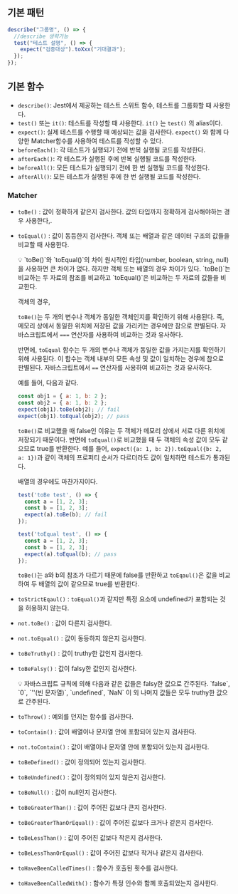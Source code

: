 ## 기본 패턴

```javascript
describe("그룹명", () => {
  //describe 생략가능
  test("테스트 설명", () => {
    expect("검증대상").toXxx("기대결과");
  });
});
```

## 기본 함수

- `describe()`: Jest에서 제공하는 테스트 스위트 함수, 테스트를 그룹화할 때 사용한다.
- `test()` 또는 `it()`: 테스트를 작성할 때 사용한다. `it()` 는 `test()` 의 alias이다.
- `expect()`: 실제 테스트를 수행할 때 예상되는 값을 검사한다. `expect()` 와 함께 다양한 Matcher함수를 사용하여 테스트를 작성할 수 있다.
- `beforeEach()`: 각 테스트가 실행되기 전에 반복 실행될 코드를 작성한다.
- `afterEach()`: 각 테스트가 실행된 후에 반복 실행될 코드를 작성한다.
- `beforeAll()`: 모든 테스트가 실행되기 전에 한 번 실행될 코드를 작성한다.
- `afterAll()`: 모든 테스트가 실행된 후에 한 번 실행될 코드를 작성한다.

### Matcher

- `toBe()` : 값이 정확하게 같은지 검사한다. 값의 타입까지 정확하게 검사해야하는 경우 사용한다,.
- `toEqual()` : 값이 동등한지 검사한다. 객체 또는 배열과 같은 데이터 구조의 값들을 비교할 때 사용한다.
    <aside>
    💡 `toBe()`와 `toEqual()`의 차이
    원시적인 타입(number, boolean, string, null)을 사용하면 큰 차이가 없다. 하지만 객체 또는 배열의 경우 차이가 있다.
    `toBe()`는 비교하는 두 자료의 참조를 비교하고 `toEqual()`은 비교하는 두 자료의 값들을 비교한다.
    
    객체의 경우,
    
    `toBe()`는 두 개의 변수나 객체가 동일한 객체인지를 확인하기 위해 사용된다. 즉, 메모리 상에서 동일한 위치에 저장된 값을 가리키는 경우에만 참으로 판별된다. 자바스크립트에서 `===` 연산자를 사용하여 비교하는 것과 유사하다.
    
    반면에, `toEqual` 함수는 두 개의 변수나 객체가 동일한 값을 가지는지를 확인하기 위해 사용된다. 이 함수는 객체 내부의 모든 속성 및 값이 일치하는 경우에 참으로 판별된다. 자바스크립트에서 `==` 연산자를 사용하여 비교하는 것과 유사하다.
    
    예를 들어, 다음과 같다.
    
    ```jsx
    const obj1 = { a: 1, b: 2 };
    const obj2 = { a: 1, b: 2 };
    expect(obj1).toBe(obj2); // fail
    expect(obj1).toEqual(obj2); // pass
    ```
    
    `toBe()`로 비교했을 때 false인 이유는 두 객체가 메모리 상에서 서로 다른 위치에 저장되기 때문이다. 반면에 `toEqual()`로 비교했을 때 두 객체의 속성 값이 모두 같으므로 true를 반환한다.
    예를 들어, `expect({a: 1, b: 2}).toEqual({b: 2, a: 1})`과 같이 객체의 프로퍼티 순서가 다르더라도 값이 일치하면 테스트가 통과된다.
    
    배열의 경우에도 마찬가지이다.
    
    ```jsx
    test('toBe test', () => {
      const a = [1, 2, 3];
      const b = [1, 2, 3];
      expect(a).toBe(b); // fail
    });
    
    test('toEqual test', () => {
      const a = [1, 2, 3];
      const b = [1, 2, 3];
      expect(a).toEqual(b); // pass
    });
    ```
    
    `toBe()`는 a와 b의 참조가 다르기 때문에 false를 반환하고 `toEqaul()`은 값을 비교하여 두 배열의 값이 같으므로 true를 반환한다.
    
    </aside>

- `toStrictEqaul()` : `toEqual()`과 같지만 특정 요소에 undefined가 포함되는 것을 허용하지 않는다.
- `not.toBe()` : 값이 다른지 검사한다.
- `not.toEqual()` : 값이 동등하지 않은지 검사한다.
- `toBeTruthy()` : 값이 truthy한 값인지 검사한다.
- `toBeFalsy()` : 값이 falsy한 값인지 검사한다.
    <aside>
    💡 자바스크립트 규칙에 의해 다음과 같은 값들은 falsy한 값으로 간주된다.
    `false`, `0`, `''(빈 문자열)`, `undefined`, `NaN`
    이 외 나머지 값들은 모두 truthy한 값으로 간주된다.
    
    </aside>

- `toThrow()` : 예외를 던지는 함수를 검사한다.
- `toContain()` : 값이 배열이나 문자열 안에 포함되어 있는지 검사한다.
- `not.toContain()` : 값이 배열이나 문자열 안에 포함되어 있는지 검사한다.
- `toBeDefined()` : 값이 정의되어 있는지 검사한다.
- `toBeUndefined()` : 값이 정의되어 있지 않은지 검사한다.
- `toBeNull()` : 값이 null인지 검사한다.
- `toBeGreaterThan()` : 값이 주어진 값보다 큰지 검사한다.
- `toBeGreaterThanOrEqual()` : 값이 주어진 값보다 크거나 같은지 검사한다.
- `toBeLessThan()` : 값이 주어진 값보다 작은지 검사한다.
- `toBeLessThanOrEqual()` : 값이 주어진 값보다 작거나 같은지 검사한다.
- `toHaveBeenCalledTimes()` : 함수가 호출된 횟수를 검사한다.
- `toHaveBeenCalledWith()` : 함수가 특정 인수와 함께 호출되었는지 검사한다.

